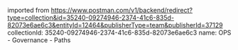imported from https://www.postman.com/v1/backend/redirect?type=collection&id=35240-09274946-2374-41c6-835d-82073e6ae6c3&entityId=12464&publisherType=team&publisherId=37129
collectionId: 35240-09274946-2374-41c6-835d-82073e6ae6c3
name: OPS - Governance - Paths